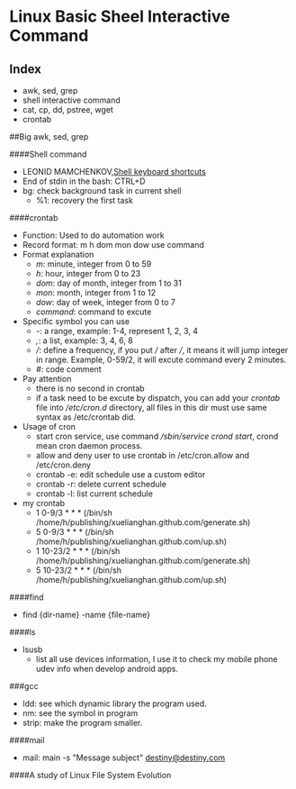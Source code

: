 Linux Basic Sheel Interactive Command
=====================================

Index
-----
* awk, sed, grep
* shell interactive command
* cat, cp, dd, pstree, wget
* crontab

##Big
awk, sed, grep  

####Shell command
* LEONID MAMCHENKOV,[Shell keyboard shortcuts](http://mamchenkov.net/wordpress/2010/08/05/shell-keyboard-shortcuts/)
* End of stdin in the bash: CTRL+D
* bg: check background task in current shell
  * %1: recovery the first task


####crontab
* Function: Used to do automation work
* Record format: m h dom mon dow use command
* Format explanation
  * _m_: minute, integer from 0 to 59
  * _h_: hour, integer from 0 to 23
  * _dom_: day of month, integer from 1 to 31
  * _mon_: month, integer from 1 to 12
  * _dow_: day of week, integer from 0 to 7
  * _command_: command to excute
* Specific symbol you can use
  * _-_: a range, example: 1-4, represent 1, 2, 3, 4
  * _,_: a list, example: 3, 4, 6, 8
  * _/_: define a frequency, if you put _/<integer>_ after _/_, it means it will jump integer in range. Example, 0-59/2, it will excute command every 2 minutes.
  * _#_: code comment
* Pay attention
  * there is no second in crontab
  * if a task need to be excute by dispatch, you can add your _crontab_ file into _/etc/cron.d_ directory, all files in this dir must use same syntax as /etc/crontab did.
* Usage of cron
  * start cron service, use command _/sbin/service crond start_, crond mean cron daemon process.
  * allow and deny user to use crontab in /etc/cron.allow and /etc/cron.deny
  * crontab -e: edit   schedule use a custom editor
  * crontab -r: delete current schedule
  * crontab -l: list   current schedule
* my crontab
  * 1 0-9/3 * * * (/bin/sh /home/h/publishing/xuelianghan.github.com/generate.sh)
  * 5 0-9/3 * * * (/bin/sh /home/h/publishing/xuelianghan.github.com/up.sh)
  * 1 10-23/2 * * * (/bin/sh /home/h/publishing/xuelianghan.github.com/generate.sh)
  * 5 10-23/2 * * * (/bin/sh /home/h/publishing/xuelianghan.github.com/up.sh)



####find
* find {dir-name} -name {file-name}

####ls
* lsusb
  * list all use devices information, I use it to check my mobile phone udev info when develop android apps.

###gcc
* ldd: see which dynamic library the program used.
* nm: see the symbol in program
* strip: make the program smaller.

####mail
* mail: main -s "Message subject" destiny@destiny.com


####A study of Linux File System Evolution
